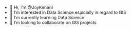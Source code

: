 - 👋 Hi, I’m @JoyKimani
- 👀 I’m interested in Data Science espicially in regard to GIS
- 🌱 I’m currently learning Data Science 
- 💞️ I’m looking to collaborate on GIS projects

<!---
JoyKimani/JoyKimani is a ✨ special ✨ repository because its `README.md` (this file) appears on your GitHub profile.
You can click the Preview link to take a look at your changes.
--->
